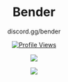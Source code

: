 <h1 align="center">Bender</h1>
<p align="center">discord.gg/bender</p>
<a href="https://github.com/bender09">
  <p align="center">
    <img src="https://komarev.com/ghpvc/?username=bender09" alt="Profile Views">
  </p>
</a>

<p align="center">
  <img src="https://github-readme-stats.vercel.app/api/?username=bender09&title_color=4F8CC9&text_color=9f9f9f&show_icons=true&bg_color=00000000&hide_border=true&icon_color=4F8CC9&hide_title=true&count_private=true" />
</p>

<p align="center">
  <img src="https://discord.c99.nl/widget/theme-1/792115949972226078.png" />
  <br />
  <br />
</p>
